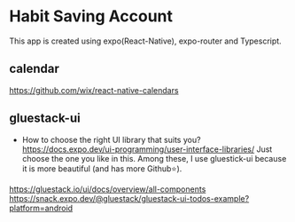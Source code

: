 # Habit Saving Account

This app is created using expo(React-Native), expo-router and Typescript.

## calendar

https://github.com/wix/react-native-calendars

## gluestack-ui

- How to choose the right UI library that suits you?
  https://docs.expo.dev/ui-programming/user-interface-libraries/
  Just choose the one you like in this. Among these, I use gluestick-ui
  because it is more beautiful (and has more Github⭐️).

https://gluestack.io/ui/docs/overview/all-components
https://snack.expo.dev/@gluestack/gluestack-ui-todos-example?platform=android
